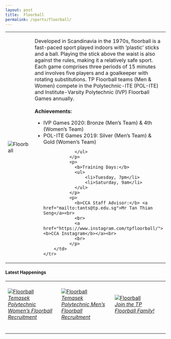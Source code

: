 ```yaml
---
layout: post
title:  Floorball
permalink: /sports/floorball/
---
```


<table>
    <tr>
        <td style="width:33%"><image src="/images/CCA_floorball.jpg" style="display:block;margin-left:auto;margin-right:auto;" alt="Floorball"></image></td>
        <td>
            <p>
                Developed in Scandinavia in the 1970s, floorball is a fast-paced sport played indoors with ’plastic’ sticks and a ball. Playing the stick above the waist is also against the rules, making it a relatively safe sport. Each game comprises three periods of 15 minutes and involves five players and a goalkeeper with rotating substitutions. TP Floorball teams (Men & Women) compete in the Polytechnic-ITE (POL-ITE) and Institute-Varsity Polytechnic (IVP) Floorball Games annually.<br>
                <br>
                <b>Achievements:</b>
                <ul>
                    <li>IVP Games 2020: Bronze (Men’s Team) & 4th (Women’s Team)</li>
                    <li>POL-ITE Games 2019: Silver (Men’s Team) & Gold (Women’s Team)</li>

                </ul>
              </p>
              <p>
                <b>Training Days:</b>
                <ul>
                    <li>Tuesday, 7pm</li>
                    <li>Saturday, 9am</li>
                </ul>
              </p>
              <p>
                <b>CCA Staff Advisor:</b> <a href="mailto:tants@tp.edu.sg">Mr Tan Thian Seng</a><br>
                <br>
                <a href="https://www.instagram.com/tpfloorball/"><b>CCA Instagram</b></a><br>
                <br>
              </p>
        </td>
    </tr>
</table>

#### Latest Happenings

<table>
    <tr>
        <td style="width:33%"><br>
            <a href="https://www.instagram.com/p/CN4VxEshY-7">
                <image src="/images/CCA-floorball-ig5.png" style="display:block;margin-left:auto;margin-right:auto;" alt="Floorball">
                <h6 style="margin-top:0%">Temasek Polytechnic Women’s Floorball Recruitment</h6>
                </image>
            </a>
        </td>
        <td style="width:33%"><br>
            <a href="https://www.instagram.com/p/CN4U76whgVh">
                <image src="/images/CCA-floorball-ig4.png" style="display:block;margin-left:auto;margin-right:auto;" alt="Floorball">
                <h6 style="margin-top:0%">Temasek Polytechnic Men’s Floorball Recruitment</h6>
                </image>
            </a>
        </td>
        <td style="width:33%"><br>
            <a href="https://www.instagram.com/p/B_47XJuBM8X/">
                <image src="/images/CCA-Floorball_IG1.png" style="display:block;margin-left:auto;margin-right:auto;" alt="Floorball">
                <h6 style="margin-top:0%">Join the TP Floorball Family!</h6>
                </image>
            </a>
        </td>
    </tr>
</table>
